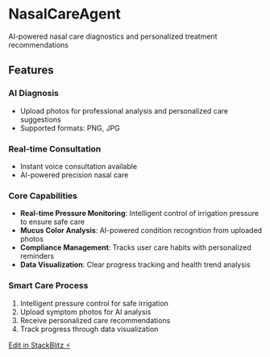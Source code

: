 # NasalCareAgent
AI-powered nasal care diagnostics and personalized treatment recommendations

## Features
### AI Diagnosis
- Upload photos for professional analysis and personalized care suggestions
- Supported formats: PNG, JPG

### Real-time Consultation
- Instant voice consultation available
- AI-powered precision nasal care

### Core Capabilities
- **Real-time Pressure Monitoring**: Intelligent control of irrigation pressure to ensure safe care
- **Mucus Color Analysis**: AI-powered condition recognition from uploaded photos
- **Compliance Management**: Tracks user care habits with personalized reminders
- **Data Visualization**: Clear progress tracking and health trend analysis

### Smart Care Process
1. Intelligent pressure control for safe irrigation
2. Upload symptom photos for AI analysis
3. Receive personalized care recommendations
4. Track progress through data visualization

[Edit in StackBlitz ⚡️](https://stackblitz.com/~/github.com/zyxcambridge/NasalCareAgent)